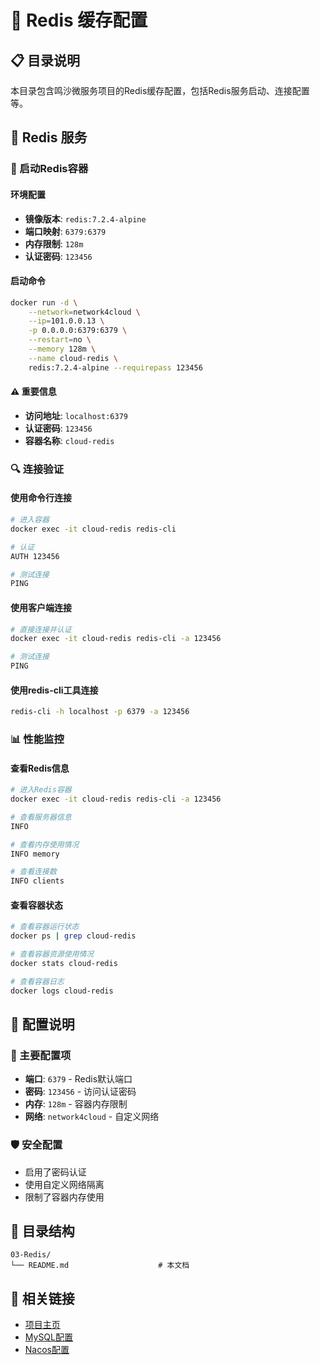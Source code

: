 # 🔴 Redis 缓存配置

## 📋 目录说明

本目录包含鸣沙微服务项目的Redis缓存配置，包括Redis服务启动、连接配置等。

## 🚀 Redis 服务

### 🚀 启动Redis容器

#### 环境配置
- **镜像版本**: `redis:7.2.4-alpine`
- **端口映射**: `6379:6379`
- **内存限制**: `128m`
- **认证密码**: `123456`

#### 启动命令
```bash
docker run -d \
    --network=network4cloud \
    --ip=101.0.0.13 \
    -p 0.0.0.0:6379:6379 \
    --restart=no \
    --memory 128m \
    --name cloud-redis \
    redis:7.2.4-alpine --requirepass 123456
```

#### ⚠️ 重要信息
- **访问地址**: `localhost:6379`
- **认证密码**: `123456`
- **容器名称**: `cloud-redis`

### 🔍 连接验证

#### 使用命令行连接
```bash
# 进入容器
docker exec -it cloud-redis redis-cli

# 认证
AUTH 123456

# 测试连接
PING
```

#### 使用客户端连接
```bash
# 直接连接并认证
docker exec -it cloud-redis redis-cli -a 123456

# 测试连接
PING
```

#### 使用redis-cli工具连接
```bash
redis-cli -h localhost -p 6379 -a 123456
```

### 📊 性能监控

#### 查看Redis信息
```bash
# 进入Redis容器
docker exec -it cloud-redis redis-cli -a 123456

# 查看服务器信息
INFO

# 查看内存使用情况
INFO memory

# 查看连接数
INFO clients
```

#### 查看容器状态
```bash
# 查看容器运行状态
docker ps | grep cloud-redis

# 查看容器资源使用情况
docker stats cloud-redis

# 查看容器日志
docker logs cloud-redis
```

## 🔧 配置说明

### 📝 主要配置项
- **端口**: `6379` - Redis默认端口
- **密码**: `123456` - 访问认证密码
- **内存**: `128m` - 容器内存限制
- **网络**: `network4cloud` - 自定义网络

### 🛡️ 安全配置
- 启用了密码认证
- 使用自定义网络隔离
- 限制了容器内存使用

## 📁 目录结构

```
03-Redis/
└── README.md                    # 本文档
```

## 🔗 相关链接

- [项目主页](../../README.md)
- [MySQL配置](../02-MySQL/README.md)
- [Nacos配置](../04-Nacos/README.md)
